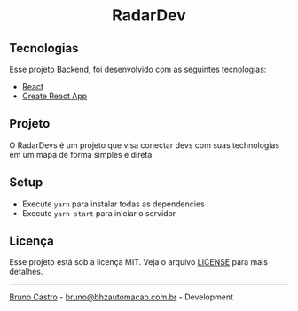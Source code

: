 <h1 align="center">
    RadarDev
</h1>

## Tecnologias

Esse projeto Backend, foi desenvolvido com as seguintes tecnologias:

- [React](https://reactjs.org/)
- [Create React App](https://github.com/facebook/create-react-app)

## Projeto

O RadarDevs é um projeto que visa conectar devs com suas technologias em um mapa de forma simples e direta.

## Setup

- Execute `yarn` para instalar todas as dependencies
- Execute `yarn start` para iniciar o servidor

## Licença

Esse projeto está sob a licença MIT. Veja o arquivo [LICENSE](LICENSE.md) para mais detalhes.

---

[Bruno Castro](http://www.brunocastro.dev) - [bruno@bhzautomacao.com.br](mailto:bruno@bhzautomacao.com.br) - Development
